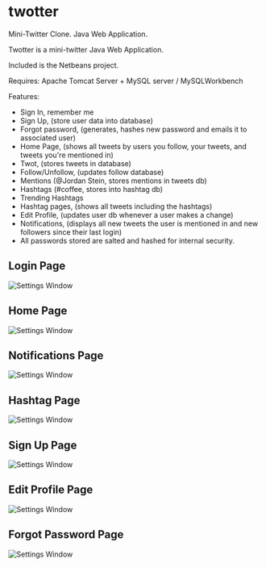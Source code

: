 # twotter
Mini-Twitter Clone. Java Web Application.

Twotter is a mini-twitter Java Web Application.

Included is the Netbeans project.

Requires: Apache Tomcat Server + MySQL server / MySQLWorkbench

Features:
* Sign In, remember me
* Sign Up, (store user data into database)
* Forgot password, (generates, hashes new password and emails it to associated user)
* Home Page, (shows all tweets by users you follow, your tweets, and tweets you're mentioned in)
* Twot, (stores tweets in database)
* Follow/Unfollow, (updates follow database)
* Mentions (@Jordan Stein, stores mentions in tweets db)
* Hashtags (#coffee, stores into hashtag db)
* Trending Hashtags
* Hashtag pages, (shows all tweets including the hashtags)
* Edit Profile, (updates user db whenever a user makes a change)
* Notifications, (displays all new tweets the user is mentioned in and new followers since their last login)
* All passwords stored are salted and hashed for internal security.

## Login Page
![Settings Window](https://raw.github.com/jtstein/twotter/master/loginPage.png)

## Home Page
![Settings Window](https://raw.github.com/jtstein/twotter/master/homePage.png)

## Notifications Page
![Settings Window](https://raw.github.com/jtstein/twotter/master/notificationsPage.png)

## Hashtag Page
![Settings Window](https://raw.github.com/jtstein/twotter/master/hashtagPage.png)

## Sign Up Page
![Settings Window](https://raw.github.com/jtstein/twotter/master/signupPage.png)

## Edit Profile Page
![Settings Window](https://raw.github.com/jtstein/twotter/master/editprofilePage.png)

## Forgot Password Page
![Settings Window](https://raw.github.com/jtstein/twotter/master/forgotPasswordPage.png)